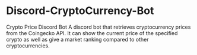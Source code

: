 # Discord-CryptoCurrency-Bot

Crypto Price Discord Bot
A discord bot that retrieves cryptocurrency prices from the Coingecko API. It can show the current price of the specified crypto as well as give a market ranking compared to other cryptocurrencies.
